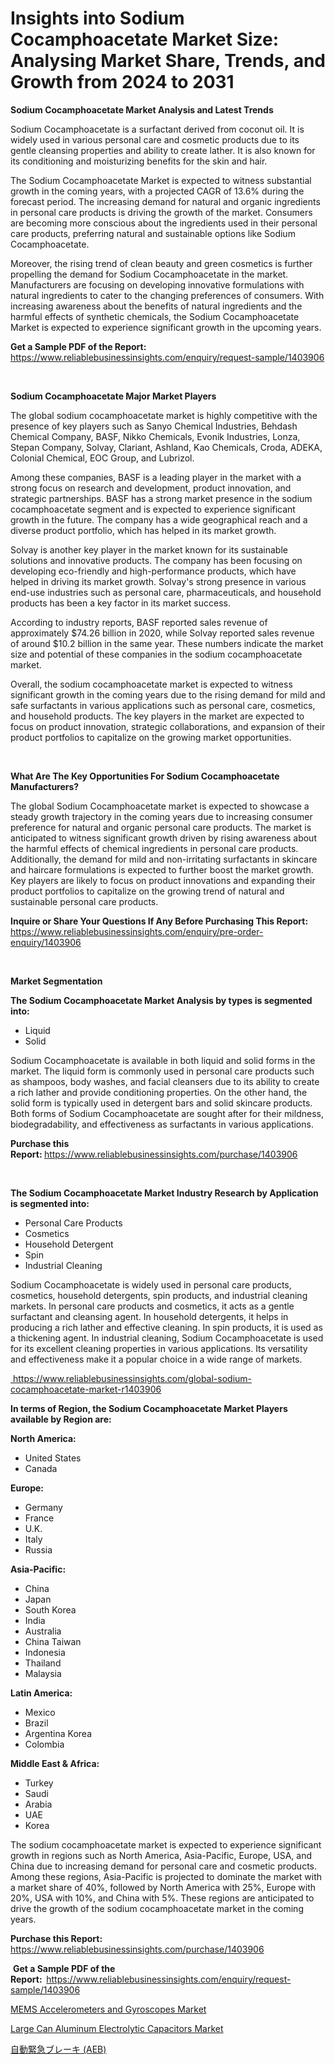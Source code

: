 <p><h1>Insights into Sodium Cocamphoacetate Market Size: Analysing Market Share, Trends, and Growth from 2024 to 2031</h1></p><p><strong>Sodium Cocamphoacetate Market Analysis and Latest Trends</strong></p>
<p><p>Sodium Cocamphoacetate is a surfactant derived from coconut oil. It is widely used in various personal care and cosmetic products due to its gentle cleansing properties and ability to create lather. It is also known for its conditioning and moisturizing benefits for the skin and hair.</p><p>The Sodium Cocamphoacetate Market is expected to witness substantial growth in the coming years, with a projected CAGR of 13.6% during the forecast period. The increasing demand for natural and organic ingredients in personal care products is driving the growth of the market. Consumers are becoming more conscious about the ingredients used in their personal care products, preferring natural and sustainable options like Sodium Cocamphoacetate.</p><p>Moreover, the rising trend of clean beauty and green cosmetics is further propelling the demand for Sodium Cocamphoacetate in the market. Manufacturers are focusing on developing innovative formulations with natural ingredients to cater to the changing preferences of consumers. With increasing awareness about the benefits of natural ingredients and the harmful effects of synthetic chemicals, the Sodium Cocamphoacetate Market is expected to experience significant growth in the upcoming years.</p></p>
<p><strong>Get a Sample PDF of the Report:&nbsp;</strong> <a href="https://www.reliablebusinessinsights.com/enquiry/request-sample/1403906">https://www.reliablebusinessinsights.com/enquiry/request-sample/1403906</a></p>
<p>&nbsp;</p>
<p><strong>Sodium Cocamphoacetate Major Market Players</strong></p>
<p><p>The global sodium cocamphoacetate market is highly competitive with the presence of key players such as Sanyo Chemical Industries, Behdash Chemical Company, BASF, Nikko Chemicals, Evonik Industries, Lonza, Stepan Company, Solvay, Clariant, Ashland, Kao Chemicals, Croda, ADEKA, Colonial Chemical, EOC Group, and Lubrizol.</p><p>Among these companies, BASF is a leading player in the market with a strong focus on research and development, product innovation, and strategic partnerships. BASF has a strong market presence in the sodium cocamphoacetate segment and is expected to experience significant growth in the future. The company has a wide geographical reach and a diverse product portfolio, which has helped in its market growth.</p><p>Solvay is another key player in the market known for its sustainable solutions and innovative products. The company has been focusing on developing eco-friendly and high-performance products, which have helped in driving its market growth. Solvay's strong presence in various end-use industries such as personal care, pharmaceuticals, and household products has been a key factor in its market success.</p><p>According to industry reports, BASF reported sales revenue of approximately $74.26 billion in 2020, while Solvay reported sales revenue of around $10.2 billion in the same year. These numbers indicate the market size and potential of these companies in the sodium cocamphoacetate market.</p><p>Overall, the sodium cocamphoacetate market is expected to witness significant growth in the coming years due to the rising demand for mild and safe surfactants in various applications such as personal care, cosmetics, and household products. The key players in the market are expected to focus on product innovation, strategic collaborations, and expansion of their product portfolios to capitalize on the growing market opportunities.</p></p>
<p>&nbsp;</p>
<p><strong>What Are The Key Opportunities For Sodium Cocamphoacetate Manufacturers?</strong></p>
<p><p>The global Sodium Cocamphoacetate market is expected to showcase a steady growth trajectory in the coming years due to increasing consumer preference for natural and organic personal care products. The market is anticipated to witness significant growth driven by rising awareness about the harmful effects of chemical ingredients in personal care products. Additionally, the demand for mild and non-irritating surfactants in skincare and haircare formulations is expected to further boost the market growth. Key players are likely to focus on product innovations and expanding their product portfolios to capitalize on the growing trend of natural and sustainable personal care products.</p></p>
<p><strong>Inquire or Share Your Questions If Any Before Purchasing This Report:</strong> <a href="https://www.reliablebusinessinsights.com/enquiry/pre-order-enquiry/1403906">https://www.reliablebusinessinsights.com/enquiry/pre-order-enquiry/1403906</a></p>
<p>&nbsp;</p>
<p><strong>Market Segmentation</strong></p>
<p><strong>The Sodium Cocamphoacetate Market Analysis by types is segmented into:</strong></p>
<p><ul><li>Liquid</li><li>Solid</li></ul></p>
<p><p>Sodium Cocamphoacetate is available in both liquid and solid forms in the market. The liquid form is commonly used in personal care products such as shampoos, body washes, and facial cleansers due to its ability to create a rich lather and provide conditioning properties. On the other hand, the solid form is typically used in detergent bars and solid skincare products. Both forms of Sodium Cocamphoacetate are sought after for their mildness, biodegradability, and effectiveness as surfactants in various applications.</p></p>
<p><strong>Purchase this Report:&nbsp;</strong><a href="https://www.reliablebusinessinsights.com/purchase/1403906">https://www.reliablebusinessinsights.com/purchase/1403906</a></p>
<p>&nbsp;</p>
<p><strong>The Sodium Cocamphoacetate Market Industry Research by Application is segmented into:</strong></p>
<p><ul><li>Personal Care Products</li><li>Cosmetics</li><li>Household Detergent</li><li>Spin</li><li>Industrial Cleaning</li></ul></p>
<p><p>Sodium Cocamphoacetate is widely used in personal care products, cosmetics, household detergents, spin products, and industrial cleaning markets. In personal care products and cosmetics, it acts as a gentle surfactant and cleansing agent. In household detergents, it helps in producing a rich lather and effective cleaning. In spin products, it is used as a thickening agent. In industrial cleaning, Sodium Cocamphoacetate is used for its excellent cleaning properties in various applications. Its versatility and effectiveness make it a popular choice in a wide range of markets.</p></p>
<p><a href="https://www.reliablebusinessinsights.com/global-sodium-cocamphoacetate-market-r1403906">&nbsp;https://www.reliablebusinessinsights.com/global-sodium-cocamphoacetate-market-r1403906</a></p>
<p><strong>In terms of Region, the Sodium Cocamphoacetate Market Players available by Region are:</strong></p>
<p>
    <p> <strong> North America: </strong>
        <ul>
            <li>United States</li>
            <li>Canada</li>
        </ul>
        </p> 
    <p> <strong> Europe: </strong>
        <ul>
            <li>Germany</li>
            <li>France</li>
            <li>U.K.</li>
            <li>Italy</li>
            <li>Russia</li>
        </ul>
        </p> 
    <p> <strong> Asia-Pacific: </strong>
        <ul>
            <li>China</li>
            <li>Japan</li>
            <li>South Korea</li>
            <li>India</li>
            <li>Australia</li>
            <li>China Taiwan</li>
            <li>Indonesia</li>
            <li>Thailand</li>
            <li>Malaysia</li>
        </ul>
        </p> 
    <p> <strong> Latin America: </strong>
        <ul>
            <li>Mexico</li>
            <li>Brazil</li>
            <li>Argentina Korea</li>
            <li>Colombia</li>
        </ul>
        </p> 
    <p> <strong> Middle East & Africa: </strong>
        <ul>
            <li>Turkey</li>
            <li>Saudi</li>
            <li>Arabia</li>
            <li>UAE</li>
            <li>Korea</li>
        </ul>
    </p>
    </p>
<p><p>The sodium cocamphoacetate market is expected to experience significant growth in regions such as North America, Asia-Pacific, Europe, USA, and China due to increasing demand for personal care and cosmetic products. Among these regions, Asia-Pacific is projected to dominate the market with a market share of 40%, followed by North America with 25%, Europe with 20%, USA with 10%, and China with 5%. These regions are anticipated to drive the growth of the sodium cocamphoacetate market in the coming years.</p></p>
<p><strong>Purchase this Report: </strong><a href="https://www.reliablebusinessinsights.com/purchase/1403906">https://www.reliablebusinessinsights.com/purchase/1403906</a></p>
<p>&nbsp;<strong>Get a Sample PDF of the Report:&nbsp;&nbsp;</strong><a href="https://www.reliablebusinessinsights.com/enquiry/request-sample/1403906">https://www.reliablebusinessinsights.com/enquiry/request-sample/1403906</a></p>
<p><strong></strong></p>
<p><p><a href="https://view.publitas.com/reportprime-1/mems-accelerometers-and-gyroscopes-market-size-share-trends-analysis-report-by-product-handheld-type-wearable-type-and-segment-forecasts-2024-2031/">MEMS Accelerometers and Gyroscopes Market</a></p><p><a href="https://github.com/abdillahsp58/Market-Research-Report-List-1/blob/main/large-can-aluminum-electrolytic-capacitors-market.md">Large Can Aluminum Electrolytic Capacitors Market</a></p><p><a href="https://github.com/JaydaWisoky2014/Market-Research-Report-List-1/blob/main/9139783114489.md">自動緊急ブレーキ (AEB)</a></p></p>